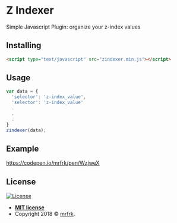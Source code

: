 # Z Indexer
Simple Javascript Plugin: organize your z-index values

## Installing
```html
<script type="text/javascript" src="zindexer.min.js"></script>
```

## Usage
```javascript
var data = {
  'selector': 'z-index_value',
  'selector': 'z-index_value'
  .
  .
  .
}
zindexer(data);
```

## Example
<a href="https://codepen.io/mrfrk/pen/WzjweX" target="_blank">https://codepen.io/mrfrk/pen/WzjweX</a>

## License
[![License](http://img.shields.io/:license-mit-blue.svg?style=flat-square)](http://badges.mit-license.org)

- **[MIT license](http://opensource.org/licenses/mit-license.php)**
- Copyright 2018 © <a href="http://mrfrk.com" target="_blank">mrfrk</a>.
